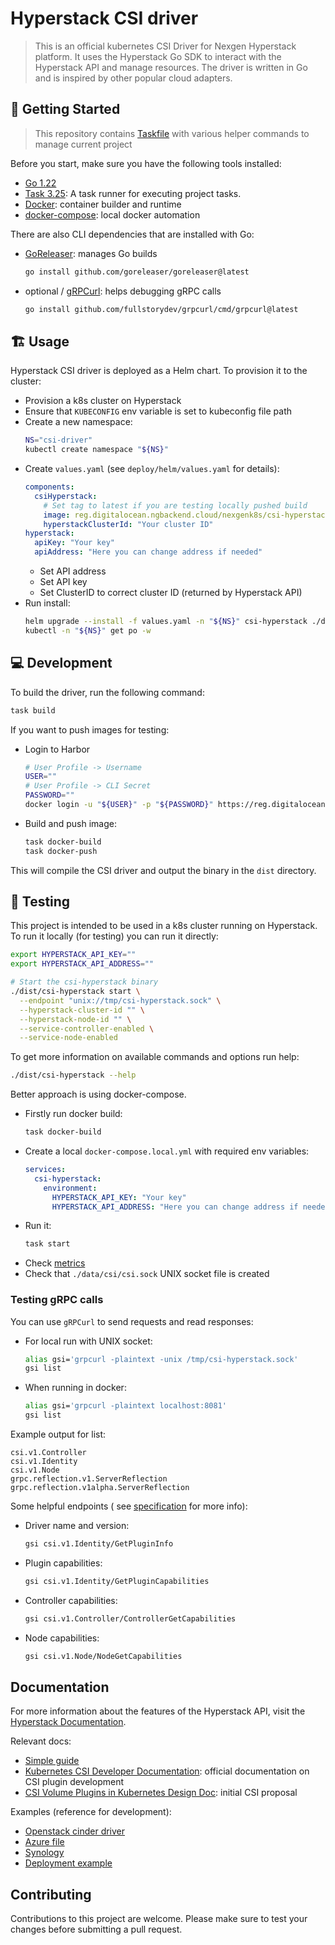 # Hyperstack CSI driver

> This is an official kubernetes CSI Driver for Nexgen Hyperstack platform. It
> uses the Hyperstack Go SDK to interact with the Hyperstack API and manage
> resources. The driver is written in Go and is inspired by other popular cloud
> adapters.

## 🚀 Getting Started

> This repository contains [Taskfile](./Taskfile.yaml) with various
> helper commands to manage current project

Before you start, make sure you have the following tools installed:

- [Go 1.22](https://golang.org/dl/)
- [Task 3.25](https://taskfile.dev/installation/): A task runner for executing
  project tasks.
- [Docker](https://docs.docker.com/get-docker/): container builder and runtime
- [docker-compose](https://docs.docker.com/compose/install/): local docker
  automation

There are also CLI dependencies that are installed with Go:

- [GoReleaser](https://goreleaser.com/): manages Go builds
  ````bash
  go install github.com/goreleaser/goreleaser@latest
- optional / [gRPCurl](https://github.com/fullstorydev/grpcurl): helps debugging
  gRPC calls
  ````bash
  go install github.com/fullstorydev/grpcurl/cmd/grpcurl@latest

## 🏗️ Usage

Hyperstack CSI driver is deployed as a Helm chart. To provision it to the
cluster:

- Provision a k8s cluster on Hyperstack
- Ensure that `KUBECONFIG` env variable is set to kubeconfig file path
- Create a new namespace:
  ````bash
  NS="csi-driver"
  kubectl create namespace "${NS}"
  ````
- Create `values.yaml` (see `deploy/helm/values.yaml` for details):
  ````yaml
  components:
    csiHyperstack:
      # Set tag to latest if you are testing locally pushed build
      image: reg.digitalocean.ngbackend.cloud/nexgenk8s/csi-hyperstack:main-latest
      hyperstackClusterId: "Your cluster ID"
  hyperstack:
    apiKey: "Your key"
    apiAddress: "Here you can change address if needed"
  ````
    - Set API address
    - Set API key
    - Set ClusterID to correct cluster ID (returned by Hyperstack API)
- Run install:
  ````bash
  helm upgrade --install -f values.yaml -n "${NS}" csi-hyperstack ./deploy/helm
  kubectl -n "${NS}" get po -w
  ````

## 💻 Development

To build the driver, run the following command:

````bash
task build
````

If you want to push images for testing:

- Login to Harbor
  ````bash
  # User Profile -> Username
  USER=""
  # User Profile -> CLI Secret
  PASSWORD=""
  docker login -u "${USER}" -p "${PASSWORD}" https://reg.digitalocean.ngbackend.cloud
  ````
- Build and push image:
  ````bash
  task docker-build
  task docker-push
  ````

This will compile the CSI driver and output the binary in the `dist`
directory.

## 🔎 Testing

This project is intended to be used in a k8s cluster running on Hyperstack. To
run it locally (for testing) you can run it directly:

````bash
export HYPERSTACK_API_KEY=""
export HYPERSTACK_API_ADDRESS=""

# Start the csi-hyperstack binary
./dist/csi-hyperstack start \
  --endpoint "unix://tmp/csi-hyperstack.sock" \
  --hyperstack-cluster-id "" \
  --hyperstack-node-id "" \
  --service-controller-enabled \
  --service-node-enabled
````

To get more information on available commands and options run help:

````bash
./dist/csi-hyperstack --help
````

Better approach is using docker-compose.

- Firstly run docker build:
  ```bash
  task docker-build
  ```
- Create a local `docker-compose.local.yml` with required env variables:
  ```yaml
  services:
    csi-hyperstack:
      environment:
        HYPERSTACK_API_KEY: "Your key"
        HYPERSTACK_API_ADDRESS: "Here you can change address if needed"
  ```
- Run it:
  ````bash
  task start
  ````
- Check [metrics](http://localhost:8080/metrics)
- Check that `./data/csi/csi.sock` UNIX socket file is created

### Testing gRPC calls

You can use `gRPCurl` to send requests and read responses:

- For local run with UNIX socket:
  ````bash
  alias gsi='grpcurl -plaintext -unix /tmp/csi-hyperstack.sock'
  gsi list
  ````
- When running in docker:
  ````bash
  alias gsi='grpcurl -plaintext localhost:8081'
  gsi list
  ````

Example output for list:

````
csi.v1.Controller
csi.v1.Identity
csi.v1.Node
grpc.reflection.v1.ServerReflection
grpc.reflection.v1alpha.ServerReflection
````

Some helpful endpoints (
see [specification](https://github.com/container-storage-interface/spec/blob/master/spec.md)
for more info):

- Driver name and version:
  ````bash
  gsi csi.v1.Identity/GetPluginInfo
  ````
- Plugin capabilities:
  ````bash
  gsi csi.v1.Identity/GetPluginCapabilities
  ````
- Controller capabilities:
  ````bash
  gsi csi.v1.Controller/ControllerGetCapabilities
  ````
- Node capabilities:
  ````bash
  gsi csi.v1.Node/NodeGetCapabilities
  ````

## Documentation

For more information about the features of the Hyperstack API, visit
the [Hyperstack Documentation](https://infrahub-doc.nexgencloud.com/docs/features/).

Relevant docs:

- [Simple guide](https://arslan.io/2018/06/21/how-to-write-a-container-storage-interface-csi-plugin/)
- [Kubernetes CSI Developer Documentation](https://kubernetes-csi.github.io/docs/introduction.html):
  official documentation on CSI plugin development
- [CSI Volume Plugins in Kubernetes Design Doc](https://github.com/kubernetes/design-proposals-archive/blob/main/storage/container-storage-interface.md):
  initial CSI proposal

Examples (reference for development):

- [Openstack cinder driver](https://github.com/kubernetes/cloud-provider-openstack/blob/master/pkg/csi/cinder/driver.go)
- [Azure file](https://github.com/kubernetes-sigs/azurefile-csi-driver/blob/master/pkg/azurefile/azurefile.go)
- [Synology](https://github.com/SynologyOpenSource/synology-csi/blob/main/main.go)
- [Deployment example](https://github.com/kubernetes-csi/csi-driver-host-path/blob/master/deploy/kubernetes-1.27/hostpath/csi-hostpath-plugin.yaml)

## Contributing

Contributions to this project are welcome. Please make sure to test your changes
before submitting a pull request.
